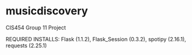 # musicdiscovery
CIS454 Group 11 Project

REQUIRED INSTALLS:
Flask (1.1.2), 
Flask_Session (0.3.2), 
spotipy (2.16.1), 
requests (2.25.1)

